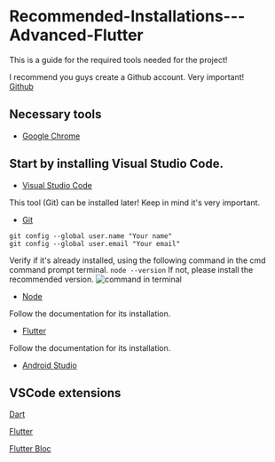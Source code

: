# Recommended-Installations---Advanced-Flutter
This is a guide for the required tools needed for the project! 

I recommend you guys create a Github account. Very important!  
[Github](https://github.com/)
## Necessary tools
* [Google Chrome](https://www.google.com/chrome/)





## Start by installing Visual Studio Code.
* [Visual Studio Code](https://code.visualstudio.com/)

This tool (Git) can be installed later! Keep in mind it's very important.
* [Git](https://git-scm.com/)

```
git config --global user.name "Your name"
git config --global user.email "Your email"
```
Verify if it's already installed, using the following command in the cmd command prompt terminal.
`node --version`
If not, please install the recommended version.
![command in terminal](https://www.google.com/search?q=node+--+version&rlz=1C1CHBF_enMX887MX887&sxsrf=ALeKk02n-T-iO9AzpK-o89MJ4cevxSbScA:1604534495549&source=lnms&tbm=isch&sa=X&ved=2ahUKEwjM4IvljOrsAhVGwFkKHTMXDesQ_AUoAnoECAQQBA&biw=1366&bih=600#imgrc=WwwSTIIxnOFWkM)
* [Node](https://nodejs.org/es/)

Follow the documentation for its installation.
* [Flutter](https://flutter.dev/docs/get-started/install)

Follow the documentation for its installation.
* [Android Studio](https://developer.android.com/studio)


## VSCode extensions

[Dart](https://marketplace.visualstudio.com/items?itemName=Dart-Code.dart-code)

[Flutter](https://marketplace.visualstudio.com/items?itemName=Dart-Code.flutter)

[Flutter Bloc](https://marketplace.visualstudio.com/items?itemName=FelixAngelov.bloc)

